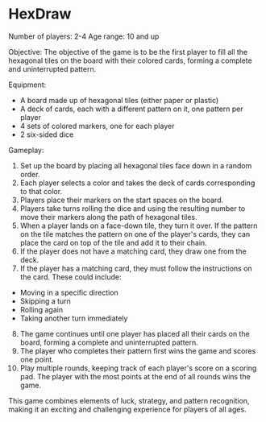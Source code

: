 # HexDraw

Number of players: 2-4 Age range: 10 and up

Objective: The objective of the game is to be the first player to fill all the hexagonal tiles on the board with their colored cards, forming a complete and uninterrupted pattern.

Equipment:

- A board made up of hexagonal tiles (either paper or plastic)
- A deck of cards, each with a different pattern on it, one pattern per player
- 4 sets of colored markers, one for each player
- 2 six-sided dice

Gameplay:

1.  Set up the board by placing all hexagonal tiles face down in a random order.
2.  Each player selects a color and takes the deck of cards corresponding to that color.
3.  Players place their markers on the start spaces on the board.
4.  Players take turns rolling the dice and using the resulting number to move their markers along the path of hexagonal tiles.
5.  When a player lands on a face-down tile, they turn it over. If the pattern on the tile matches the pattern on one of the player's cards, they can place the card on top of the tile and add it to their chain.
6.  If the player does not have a matching card, they draw one from the deck.
7.  If the player has a matching card, they must follow the instructions on the card. These could include:

- Moving in a specific direction
- Skipping a turn
- Rolling again
- Taking another turn immediately

8.  The game continues until one player has placed all their cards on the board, forming a complete and uninterrupted pattern.
9.  The player who completes their pattern first wins the game and scores one point.
10. Play multiple rounds, keeping track of each player's score on a scoring pad. The player with the most points at the end of all rounds wins the game.

This game combines elements of luck, strategy, and pattern recognition, making it an exciting and challenging experience for players of all ages.